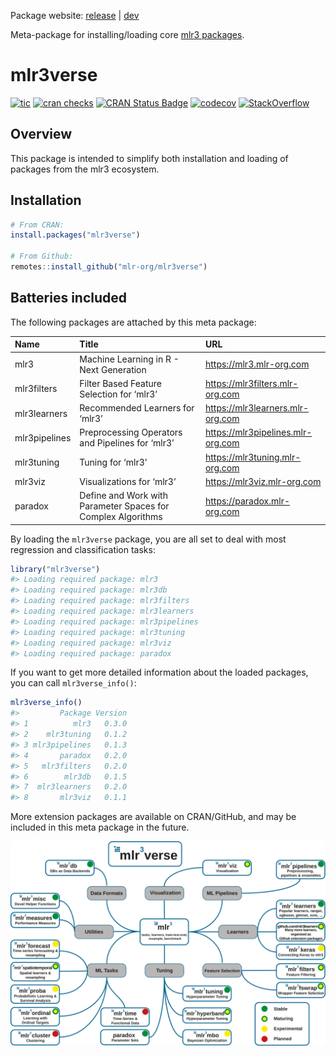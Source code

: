 
<!-- README.md is generated from README.Rmd. Please edit that file -->

Package website: [release](https://mlr3verse.mlr-org.com/) |
[dev](https://mlr3verse.mlr-org.com/dev)

Meta-package for installing/loading core [mlr3
packages](https://github.com/mlr-org/mlr3/wiki/Extension-Packages).

# mlr3verse

<!-- badges: start -->

[![tic](https://github.com/mlr-org/mlr3verse/workflows/tic/badge.svg?branch=master)](https://github.com/mlr-org/mlr3verse/actions)
[![cran
checks](https://cranchecks.info/badges/worst/mlr3verse)](https://cran.r-project.org/web/checks/check_results_mlr3verse.html)
[![CRAN Status
Badge](https://www.r-pkg.org/badges/version-ago/mlr3verse)](https://cran.r-project.org/package=mlr3verse)
[![codecov](https://codecov.io/gh/mlr-org/mlr3verse/branch/master/graph/badge.svg)](https://codecov.io/gh/mlr-org/mlr3verse)
[![StackOverflow](https://img.shields.io/badge/stackoverflow-mlr3-orange.svg)](https://stackoverflow.com/questions/tagged/mlr3)
<!-- badges: end -->

## Overview

This package is intended to simplify both installation and loading of
packages from the mlr3 ecosystem.

## Installation

``` r
# From CRAN:
install.packages("mlr3verse")

# From Github:
remotes::install_github("mlr-org/mlr3verse")
```

## Batteries included

The following packages are attached by this meta package:

| Name          | Title                                                        | URL                                 |
| :------------ | :----------------------------------------------------------- | :---------------------------------- |
| mlr3          | Machine Learning in R - Next Generation                      | <https://mlr3.mlr-org.com>          |
| mlr3filters   | Filter Based Feature Selection for ‘mlr3’                    | <https://mlr3filters.mlr-org.com>   |
| mlr3learners  | Recommended Learners for ‘mlr3’                              | <https://mlr3learners.mlr-org.com>  |
| mlr3pipelines | Preprocessing Operators and Pipelines for ‘mlr3’             | <https://mlr3pipelines.mlr-org.com> |
| mlr3tuning    | Tuning for ‘mlr3’                                            | <https://mlr3tuning.mlr-org.com>    |
| mlr3viz       | Visualizations for ‘mlr3’                                    | <https://mlr3viz.mlr-org.com>       |
| paradox       | Define and Work with Parameter Spaces for Complex Algorithms | <https://paradox.mlr-org.com>       |

By loading the `mlr3verse` package, you are all set to deal with most
regression and classification tasks:

``` r
library("mlr3verse")
#> Loading required package: mlr3
#> Loading required package: mlr3db
#> Loading required package: mlr3filters
#> Loading required package: mlr3learners
#> Loading required package: mlr3pipelines
#> Loading required package: mlr3tuning
#> Loading required package: mlr3viz
#> Loading required package: paradox
```

If you want to get more detailed information about the loaded packages,
you can call `mlr3verse_info()`:

``` r
mlr3verse_info()
#>         Package Version
#> 1          mlr3   0.3.0
#> 2    mlr3tuning   0.1.2
#> 3 mlr3pipelines   0.1.3
#> 4       paradox   0.2.0
#> 5   mlr3filters   0.2.0
#> 6        mlr3db   0.1.5
#> 7  mlr3learners   0.2.0
#> 8       mlr3viz   0.1.1
```

More extension packages are available on CRAN/GitHub, and may be
included in this meta package in the future.

<a href="https://raw.githubusercontent.com/mlr-org/mlr3/master/man/figures/mlr3verse.svg?sanitize=true"><img src="https://raw.githubusercontent.com/mlr-org/mlr3/master/man/figures/mlr3verse.svg?sanitize=true" /></a>
